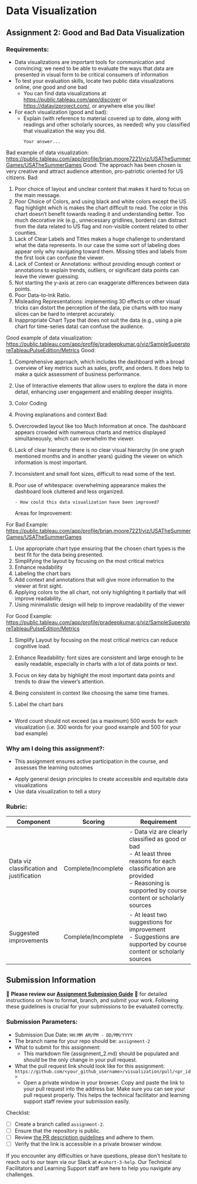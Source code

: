 # Data Visualization

## Assignment 2: Good and Bad Data Visualization

### Requirements:

- Data visualizations are important tools for communication and convincing; we need to be able to evaluate the ways that data are presented in visual form to be critical consumers of information 
- To test your evaluation skills, locate two public data visualizations online, one good and one bad  
    - You can find data visualizations at https://public.tableau.com/app/discover or https://datavizproject.com/, or anywhere else you like! 
- For each visualization (good and bad):  
    - Explain (with reference to material covered up to date, along with readings and other scholarly sources, as needed) why you classified that visualization the way you did.
      ```
      Your answer...
Bad example of data visualization: https://public.tableau.com/app/profile/brian.moore7221/viz/USATheSummerGames/USATheSummerGames 
Good: The approach has been chosen is very creative and attract audience attention, pro-patriotic oriented for US citizens.
Bad: 
 1. Poor choice of layout and unclear content  that  makes it hard to focus on the main message.
 2. Poor Choice of Colors, and using black and white colors except the US flag highlight which is makes the chart difficult to read. The color in this chart doesn’t benefit towards reading it and understanding better. Too much decorative ink (e.g., unnecessary gridlines, borders) can distract from the data related to US flag and non-visible content related to other counties. 
 3. Lack of Clear Labels and Titles  makes a huge  challenge to understand what the data represents. In our case the some sort of labeling does appear only why navigating toward them. Missing titles and labels from the first look can confuse the viewer.
4. Lack of Context or Annotations: without  providing enough context or annotations to explain trends, outliers, or significant data points can leave the viewer guessing.
 5. Not starting the y-axis at zero can exaggerate differences between data points.
 6. Poor Data-to-Ink Ratio.
 7. Misleading Representations: implementing 3D effects or other visual tricks can distort the perception of the data, pie charts with too many slices can be hard to interpret accurately.
 8. Inappropriate Chart Type that  does not suit the data (e.g., using a pie chart for time-series data) can confuse the audience.

Good example of data visualization: https://public.tableau.com/app/profile/pradeepkumar.g/viz/SampleSuperstoreTableauPulseEdition/Metrics
Good: 
1. Comprehensive approach, which includes the dashboard with a  broad overview of key metrics such as sales, profit, and orders. It does help to make a quick assessment of business performance.
2. Use of Interactive elements that  allow users to explore the data in more detail, enhancing user engagement and enabling deeper insights.
3. Color Coding 
4. Proving explanations and context
Bad:
1. Overcrowded layout like  too Much Information at once. The dashboard appears crowded with numerous charts and metrics displayed simultaneously, which can overwhelm the viewer.
2. Lack of clear hierarchy there is no clear visual hierarchy (in one graph mentioned months and in another years) guiding the viewer on which information is most important.
3. Inconsistent and small font sizes, difficult to read some of the text.
4. Poor use of whitespace: overwhelming appearance makes the dashboard look cluttered and less organized.





      ```
    - How could this data visualization have been improved?  
      ```
   Areas for Improvement:

For Bad Example: https://public.tableau.com/app/profile/brian.moore7221/viz/USATheSummerGames/USATheSummerGames 

1. Use appropriate chart type ensuring that the chosen chart types is the best fit for the data being presented.
2. Simplifying the layout by focusing on the most critical metrics
3. Enhance readability
4. Labeling the chart bars
5. Add context and annotations that will give more information to the viewer at first sight.
6. Applying colors to the all chart, not only highlighting it partially that will improve readability.
7. Using minimalistic design will help to improve readability of the viewer  
 

For Good Example:  https://public.tableau.com/app/profile/pradeepkumar.g/viz/SampleSuperstoreTableauPulseEdition/Metrics 
 1. Simplify Layout by focusing on the most critical metrics can reduce cognitive load.
 2. Enhance Readability: font sizes are consistent and large enough to be easily readable, especially in charts with a lot of data points or text.
 3. Focus on key data by highlight the most important data points and trends to draw the viewer’s attention.
 4. Being consistent in context like choosing the same time frames. 
 5. Label  the chart bars 





      
      ```
- Word count should not exceed (as a maximum) 500 words for each visualization (i.e. 
300 words for your good example and 500 for your bad example)

### Why am I doing this assignment?:

- This assignment ensures active participation in the course, and assesses the learning outcomes
* Apply general design principles to create accessible and equitable data visualizations
* Use data visualization to tell a story

### Rubric:

| Component               | Scoring   | Requirement                                                 |
|-------------------------|-----------|-------------------------------------------------------------|
| Data viz classification and justification | Complete/Incomplete | - Data viz are clearly classified as good or bad<br />- At least three reasons for each classification are provided<br />- Reasoning is supported by course content or scholarly sources |
| Suggested improvements  | Complete/Incomplete | - At least two suggestions for improvement<br />- Suggestions are supported by course content or scholarly sources |

## Submission Information

🚨 **Please review our [Assignment Submission Guide](https://github.com/UofT-DSI/onboarding/blob/main/onboarding_documents/submissions.md)** 🚨 for detailed instructions on how to format, branch, and submit your work. Following these guidelines is crucial for your submissions to be evaluated correctly.

### Submission Parameters:
* Submission Due Date: `HH:MM AM/PM - DD/MM/YYYY`
* The branch name for your repo should be: `assignment-2`
* What to submit for this assignment:
    * This markdown file (assignment_2.md) should be populated and should be the only change in your pull request.
* What the pull request link should look like for this assignment: `https://github.com/<your_github_username>/visualization/pull/<pr_id>`
    * Open a private window in your browser. Copy and paste the link to your pull request into the address bar. Make sure you can see your pull request properly. This helps the technical facilitator and learning support staff review your submission easily.

Checklist:
- [ ] Create a branch called `assignment-2`.
- [ ] Ensure that the repository is public.
- [ ] Review [the PR description guidelines](https://github.com/UofT-DSI/onboarding/blob/main/onboarding_documents/submissions.md#guidelines-for-pull-request-descriptions) and adhere to them.
- [ ] Verify that the link is accessible in a private browser window.

If you encounter any difficulties or have questions, please don't hesitate to reach out to our team via our Slack at `#cohort-3-help`. Our Technical Facilitators and Learning Support staff are here to help you navigate any challenges.
